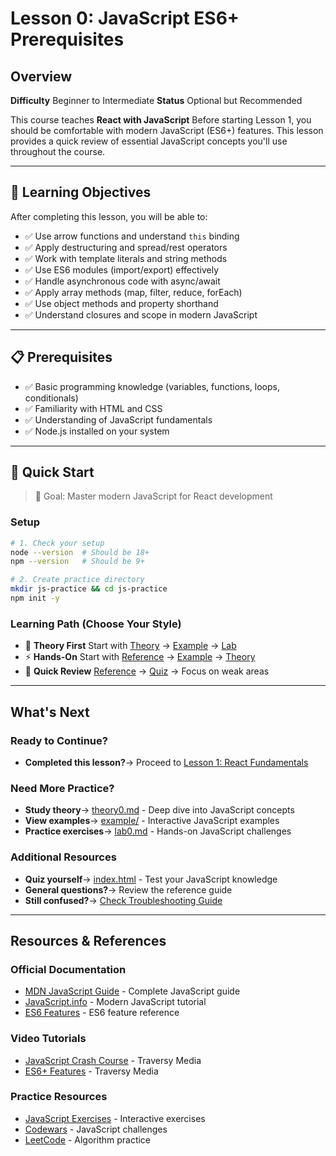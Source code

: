 # Lesson 0: JavaScript ES6+ Prerequisites

## Overview

**Difficulty** Beginner to Intermediate
**Status** Optional but Recommended

This course teaches **React with JavaScript** Before starting Lesson 1, you should be comfortable with modern JavaScript (ES6+) features. This lesson provides a quick review of essential JavaScript concepts you'll use throughout the course.

---

## 🎯 Learning Objectives

After completing this lesson, you will be able to:

- ✅ Use arrow functions and understand `this` binding
- ✅ Apply destructuring and spread/rest operators
- ✅ Work with template literals and string methods
- ✅ Use ES6 modules (import/export) effectively
- ✅ Handle asynchronous code with async/await
- ✅ Apply array methods (map, filter, reduce, forEach)
- ✅ Use object methods and property shorthand
- ✅ Understand closures and scope in modern JavaScript

---

## 📋 Prerequisites

- ✅ Basic programming knowledge (variables, functions, loops, conditionals)
- ✅ Familiarity with HTML and CSS
- ✅ Understanding of JavaScript fundamentals
- ✅ Node.js installed on your system

---

## 🚀 Quick Start

> 🎯 Goal: Master modern JavaScript for React development

### Setup
```bash
# 1. Check your setup
node --version  # Should be 18+
npm --version   # Should be 9+

# 2. Create practice directory
mkdir js-practice && cd js-practice
npm init -y
```

### Learning Path (Choose Your Style)
- 📖 **Theory First** Start with [Theory](./theory/theory0.md) → [Example](./example/) → [Lab](./lab/lab0.md)
- ⚡ **Hands-On** Start with [Reference](./reference/) → [Example](./example/) → [Theory](./theory/theory0.md)
- 🎯 **Quick Review** [Reference](./reference/) → [Quiz](./quiz/index.html) → Focus on weak areas

---

## What's Next

### Ready to Continue?
- **Completed this lesson?**→ Proceed to [Lesson 1: React Fundamentals](../lesson1-fundamentals-setup/)

### Need More Practice?
- **Study theory**→ [theory0.md](./theory/theory0.md) - Deep dive into JavaScript concepts
- **View examples**→ [example/](./example/) - Interactive JavaScript examples
- **Practice exercises**→ [lab0.md](./lab/lab0.md) - Hands-on JavaScript challenges

### Additional Resources
- **Quiz yourself**→ [index.html](./quiz/index.html) - Test your JavaScript knowledge
- **General questions?**→ Review the reference guide
- **Still confused?**→ [Check Troubleshooting Guide](../../extras/troubleshooting_guide.md)

---

## Resources & References

### Official Documentation
- [MDN JavaScript Guide](https://developer.mozilla.org/en-US/docs/Web/JavaScript/Guide) - Complete JavaScript guide
- [JavaScript.info](https://javascript.info/) - Modern JavaScript tutorial
- [ES6 Features](https://es6-features.org/) - ES6 feature reference

### Video Tutorials
- [JavaScript Crash Course](https://www.youtube.com/watch?v=hdI2bqOjy3c) - Traversy Media
- [ES6+ Features](https://www.youtube.com/watch?v=WZQc7RUAg18) - Traversy Media

### Practice Resources
- [JavaScript Exercises](https://www.javascript.com/learn/exercises) - Interactive exercises
- [Codewars](https://www.codewars.com/) - JavaScript challenges
- [LeetCode](https://leetcode.com/) - Algorithm practice